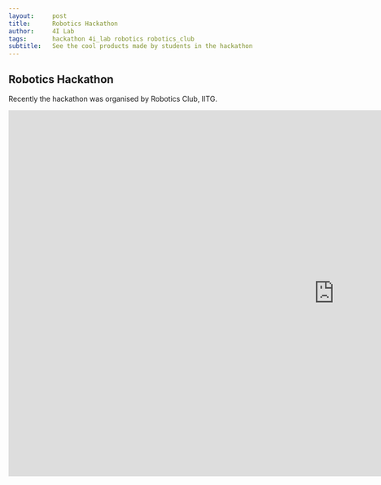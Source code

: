 ```yaml
---
layout:     post
title:      Robotics Hackathon
author:     4I Lab
tags: 		hackathon 4i_lab robotics robotics_club
subtitle:  	See the cool products made by students in the hackathon
---
```

<!-- Start Writing Below in Markdown -->

## Robotics Hackathon


Recently the hackathon was organised by Robotics Club, IITG.

<iframe width="1280" height="720" src="https://www.youtube.com/embed/7cEAo5dNoUE" frameborder="0" allow="accelerometer; autoplay; encrypted-media; gyroscope; picture-in-picture" allowfullscreen></iframe>